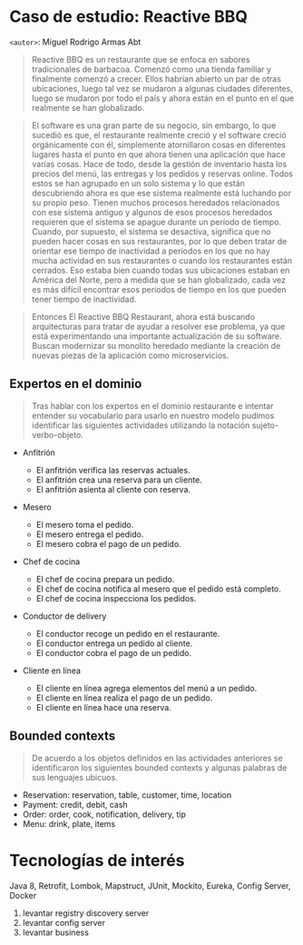 # Caso de estudio: Reactive BBQ
`<autor>`: Miguel Rodrigo Armas Abt

> Reactive BBQ es un restaurante que se enfoca en sabores tradicionales de barbacoa. Comenzó como una tienda familiar y 
> finalmente comenzó a crecer. Ellos habrían abierto un par de otras ubicaciones, luego tal vez se mudaron a algunas 
> ciudades diferentes, luego se mudaron por todo el país y ahora están en el punto en el que realmente se han 
> globalizado.

> El software es una gran parte de su negocio, sin embargo, lo que sucedió es que, el restaurante realmente creció y el 
> software creció orgánicamente con él, simplemente atornillaron cosas en diferentes lugares hasta el punto en que ahora
> tienen una aplicación que hace varias cosas. Hace de todo, desde la gestión de inventario hasta los precios del menú, 
> las entregas y los pedidos y reservas online. Todos estos se han agrupado en un solo sistema y lo que están 
> descubriendo ahora es que ese sistema realmente está luchando por su propio peso. Tienen muchos procesos heredados 
> relacionados con ese sistema antiguo y algunos de esos procesos heredados requieren que el sistema se apague durante 
> un período de tiempo. Cuando, por supuesto, el sistema se desactiva, significa que no pueden hacer cosas en sus 
> restaurantes, por lo que deben tratar de orientar ese tiempo de inactividad a períodos en los que no hay mucha 
> actividad en sus restaurantes o cuando los restaurantes están cerrados. Eso estaba bien cuando todas sus ubicaciones 
> estaban en América del Norte, pero a medida que se han globalizado, cada vez es más difícil encontrar esos períodos de
> tiempo en los que pueden tener tiempo de inactividad.

> Entonces El Reactive BBQ Restaurant, ahora está buscando arquitecturas para tratar de ayudar a resolver ese problema, 
> ya que está experimentando una importante actualización de su software. Buscan modernizar su monolito heredado 
> mediante la creación de nuevas piezas de la aplicación como microservicios.

## Expertos en el dominio
> Tras hablar con los expertos en el dominio restaurante e intentar entender su vocabulario para usarlo en nuestro 
> modelo pudimos identificar las siguientes actividades utilizando la notación sujeto-verbo-objeto.

- Anfitrión
    - El anfitrión verifica las reservas actuales.
    - El anfitrión crea una reserva para un cliente.
    - El anfitrión asienta al cliente con reserva.

- Mesero
    - El mesero toma el pedido.
    - El mesero entrega el pedido.
    - El mesero cobra el pago de un pedido.
  
- Chef de cocina
    - El chef de cocina prepara un pedido.
    - El chef de cocina notifica al mesero que el pedido está completo.
    - El chef de cocina inspecciona los pedidos.

- Conductor de delivery
    - El conductor recoge un pedido en el restaurante.
    - El conductor entrega un pedido al cliente.
    - El conductor cobra el pago de un pedido.

- Cliente en línea
    - El cliente en línea agrega elementos del menú a un pedido.
    - El cliente en línea realiza el pago de un pedido.
    - El cliente en línea hace una reserva.

## Bounded contexts
> De acuerdo a los objetos definidos en las actividades anteriores se identificaron los siguientes bounded contexts y 
> algunas palabras de sus lenguajes ubicuos.

- Reservation: reservation, table, customer, time, location
- Payment: credit, debit, cash
- Order: order, cook, notification, delivery, tip
- Menu: drink, plate, items
    
# Tecnologías de interés
Java 8, Retrofit, Lombok, Mapstruct, JUnit, Mockito, Eureka, Config Server, Docker

1. levantar registry discovery server
2. levantar config server
3. levantar business
